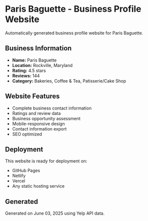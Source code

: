 # Paris Baguette - Business Profile Website

Automatically generated business profile website for Paris Baguette.

## Business Information

- **Name:** Paris Baguette
- **Location:** Rockville, Maryland
- **Rating:** 4.5 stars
- **Reviews:** 144
- **Category:** Bakeries, Coffee & Tea, Patisserie/Cake Shop

## Website Features

- Complete business contact information
- Ratings and review data
- Business opportunity assessment
- Mobile-responsive design
- Contact information export
- SEO optimized

## Deployment

This website is ready for deployment on:
- GitHub Pages
- Netlify
- Vercel
- Any static hosting service

## Generated

Generated on June 03, 2025 using Yelp API data.
